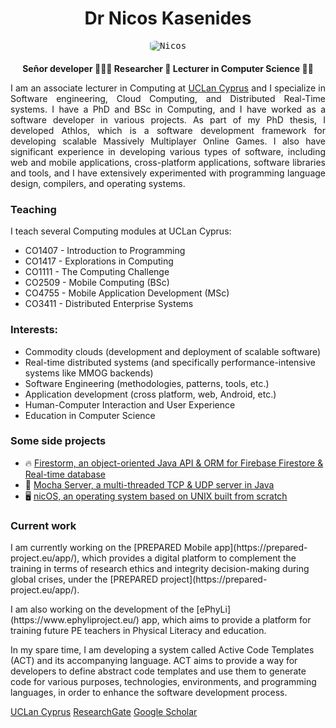 <h1 align="center">Dr Nicos Kasenides</h1>

<div align="center" style="margin-bottom: 20px">
  <kbd><img src="https://www.uclancyprus.ac.cy/wp-content/uploads/2023/01/Nicos-Kasenides-1-150x150.jpg" alt="Nicos" style="border-radius: 20%" /></kbd>
</div>

<p align="center"><b>Señor developer 🥸🧑‍💻 Researcher 🔭 Lecturer in Computer Science 👨‍🏫</b><p>

<p align="justify">
  I am an associate lecturer in Computing at <a href="http://www.uclancyprus.ac.cy/">UCLan Cyprus</a> and
  I specialize in Software engineering, Cloud Computing, and Distributed Real-Time systems. I have a PhD and BSc
  in Computing, and I have worked as a software developer in various projects. As part of my PhD thesis, I developed
  Athlos, which is a software development framework for developing scalable Massively Multiplayer Online Games.
  I also have significant experience in developing various types of software, including web and mobile applications, cross-platform applications,
  software libraries and tools, and I have extensively experimented with programming language design, compilers, and 
  operating systems.
</p>

<h3>Teaching</h3>

I teach several Computing modules at UCLan Cyprus:

* CO1407 - Introduction to Programming
* CO1417 - Explorations in Computing
* CO1111 - The Computing Challenge
* CO2509 - Mobile Computing (BSc)
* CO4755 - Mobile Application Development (MSc)
* CO3411 - Distributed Enterprise Systems

<h3>Interests:</h3>

* Commodity clouds (development and deployment of scalable software)
* Real-time distributed systems (and specifically performance-intensive systems like MMOG backends)
* Software Engineering (methodologies, patterns, tools, etc.)
* Application development (cross platform, web, Android, etc.)
* Human-Computer Interaction and User Experience
* Education in Computer Science

<h3>Some side projects</h3>

* 🔥 [Firestorm, an object-oriented Java API & ORM for Firebase Firestore & Real-time database](https://github.com/RayLabz/Firestorm)
* 🛜 [Mocha Server, a multi-threaded TCP & UDP server in Java](https://github.com/RayLabz/Mocha-Server)
* 🖥️ [nicOS, an operating system based on UNIX built from scratch](https://github.com/nkasenides/nicOS)

<h3>Current work</h3>

<p>
  I am currently working on the [PREPARED Mobile app](https://prepared-project.eu/app/), which provides a digital platform to complement 
  the training in terms of research ethics and integrity decision-making during global crises, under the [PREPARED project](https://prepared-project.eu/app/).
</p>

<p>
  I am also working on the development of the [ePhyLi](https://www.ephyliproject.eu/) app, which aims to provide a platform for training
  future PE teachers in Physical Literacy and education.
</p>

<p>
  In my spare time, I am developing a system called Active Code Templates (ACT) and its accompanying language. ACT aims to provide
  a way for developers to define abstract code templates and use them to generate code for various purposes, technologies, environments, and programming languages,
  in order to enhance the software development process.
</p>

[UCLan Cyprus](https://www.uclancyprus.ac.cy/academic/nicos-kasenides-2/) [ResearchGate](https://www.researchgate.net/profile/Nicos-Kasenides) [Google Scholar](https://scholar.google.com/citations?hl=en&user=6Jqe1FMAAAAJ)

